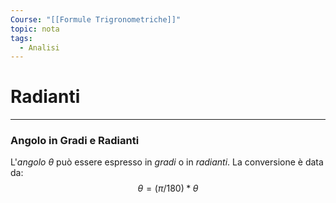 ```yaml
---
Course: "[[Formule Trigronometriche]]"
topic: nota
tags:
  - Analisi
---
```

# Radianti
---
### Angolo in Gradi e Radianti
L'_angolo_ $\theta$ può essere espresso in _gradi_ o in _radianti_. La conversione è data da:
$$\theta  = (\pi / 180) * \theta$$
